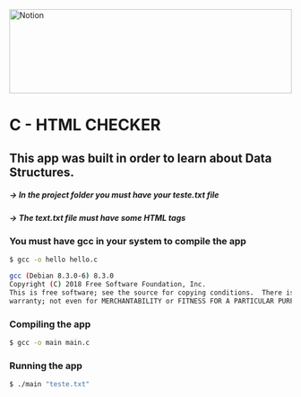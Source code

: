 <img src="https://latx-technologies.com/wp-content/uploads/2021/03/c-programming-course-1024x553.jpg" alt="Notion" width="100%" height="150px">

# C - HTML CHECKER

## This app was built in order to learn about Data Structures.


##### → In the project folder you must have your teste.txt file

##### → The text.txt file must have some HTML tags


### You must have gcc in your system to compile the app

```bash
$ gcc -o hello hello.c

gcc (Debian 8.3.0-6) 8.3.0
Copyright (C) 2018 Free Software Foundation, Inc.
This is free software; see the source for copying conditions.  There is NO
warranty; not even for MERCHANTABILITY or FITNESS FOR A PARTICULAR PURPOSE.
```

### Compiling the app

```bash
$ gcc -o main main.c
```

### Running the app

```bash
$ ./main "teste.txt"
```

